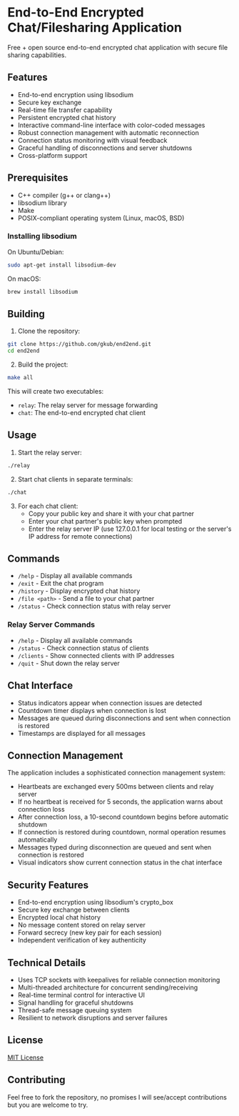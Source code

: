 # End-to-End Encrypted Chat/Filesharing Application

Free + open source end-to-end encrypted chat application with secure file sharing capabilities.

## Features

-   End-to-end encryption using libsodium
-   Secure key exchange
-   Real-time file transfer capability
-   Persistent encrypted chat history
-   Interactive command-line interface with color-coded messages
-   Robust connection management with automatic reconnection
-   Connection status monitoring with visual feedback
-   Graceful handling of disconnections and server shutdowns
-   Cross-platform support

## Prerequisites

-   C++ compiler (g++ or clang++)
-   libsodium library
-   Make
-   POSIX-compliant operating system (Linux, macOS, BSD)

### Installing libsodium

On Ubuntu/Debian:

```bash
sudo apt-get install libsodium-dev
```

On macOS:

```bash
brew install libsodium
```

## Building

1. Clone the repository:

```bash
git clone https://github.com/gkub/end2end.git
cd end2end
```

2. Build the project:

```bash
make all
```

This will create two executables:

-   `relay`: The relay server for message forwarding
-   `chat`: The end-to-end encrypted chat client

## Usage

1. Start the relay server:

```bash
./relay
```

2. Start chat clients in separate terminals:

```bash
./chat
```

3. For each chat client:
    - Copy your public key and share it with your chat partner
    - Enter your chat partner's public key when prompted
    - Enter the relay server IP (use 127.0.0.1 for local testing or the server's IP address for remote connections)

## Commands

-   `/help` - Display all available commands
-   `/exit` - Exit the chat program
-   `/history` - Display encrypted chat history
-   `/file <path>` - Send a file to your chat partner
-   `/status` - Check connection status with relay server

### Relay Server Commands

-   `/help` - Display all available commands
-   `/status` - Check connection status of clients
-   `/clients` - Show connected clients with IP addresses
-   `/quit` - Shut down the relay server

## Chat Interface

-   Status indicators appear when connection issues are detected
-   Countdown timer displays when connection is lost
-   Messages are queued during disconnections and sent when connection is restored
-   Timestamps are displayed for all messages

## Connection Management

The application includes a sophisticated connection management system:

-   Heartbeats are exchanged every 500ms between clients and relay server
-   If no heartbeat is received for 5 seconds, the application warns about connection loss
-   After connection loss, a 10-second countdown begins before automatic shutdown
-   If connection is restored during countdown, normal operation resumes automatically
-   Messages typed during disconnection are queued and sent when connection is restored
-   Visual indicators show current connection status in the chat interface

## Security Features

-   End-to-end encryption using libsodium's crypto_box
-   Secure key exchange between clients
-   Encrypted local chat history
-   No message content stored on relay server
-   Forward secrecy (new key pair for each session)
-   Independent verification of key authenticity

## Technical Details

-   Uses TCP sockets with keepalives for reliable connection monitoring
-   Multi-threaded architecture for concurrent sending/receiving
-   Real-time terminal control for interactive UI
-   Signal handling for graceful shutdowns
-   Thread-safe message queuing system
-   Resilient to network disruptions and server failures

## License

[MIT License](LICENSE)

## Contributing

Feel free to fork the repository, no promises I will see/accept contributions but you are welcome to try.
